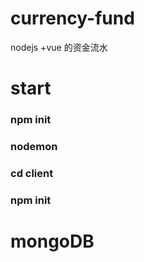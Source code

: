 # currency-fund
nodejs +vue 的资金流水
# start
###  npm init 
### nodemon 
###  cd client
### npm init

# mongoDB
